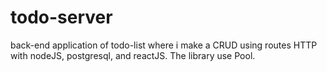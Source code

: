 # todo-server

back-end application of todo-list where i make a CRUD using routes HTTP with nodeJS, postgresql, and reactJS. The library use Pool.
